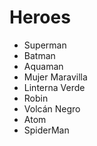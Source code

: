 # Heroes

* Superman
* Batman
* Aquaman
* Mujer Maravilla
* Linterna Verde
* Robin
* Volcán Negro
* Atom
* SpiderMan
